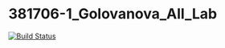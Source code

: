 # 381706-1_Golovanova_All_Lab
[![Build Status](https://travis-ci.org/Lena381706-1/381706-1_Golovanova_All_Lab.svg?branch=master)](https://travis-ci.org/Lena381706-1/381706-1_Golovanova_All_Lab)